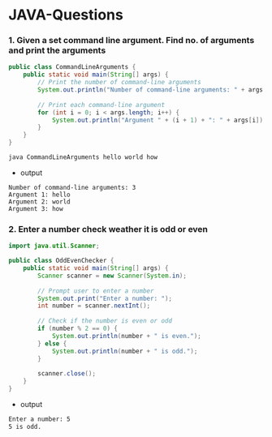 # JAVA-Questions

### 1. Given a set command line argument. Find no. of arguments and print the arguments

```java
public class CommandLineArguments {
    public static void main(String[] args) {
        // Print the number of command-line arguments
        System.out.println("Number of command-line arguments: " + args.length);
        
        // Print each command-line argument
        for (int i = 0; i < args.length; i++) {
            System.out.println("Argument " + (i + 1) + ": " + args[i]);
        }
    }
}

```
```sh
java CommandLineArguments hello world how
```
* output
```
Number of command-line arguments: 3
Argument 1: hello
Argument 2: world
Argument 3: how
```

### 2. Enter a number check weather it is odd or even

```java
import java.util.Scanner;

public class OddEvenChecker {
    public static void main(String[] args) {
        Scanner scanner = new Scanner(System.in);
        
        // Prompt user to enter a number
        System.out.print("Enter a number: ");
        int number = scanner.nextInt();
        
        // Check if the number is even or odd
        if (number % 2 == 0) {
            System.out.println(number + " is even.");
        } else {
            System.out.println(number + " is odd.");
        }
        
        scanner.close();
    }
}

```

* output
  
```sh
Enter a number: 5
5 is odd.
```

